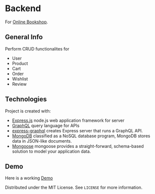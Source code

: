 # Backend

For [Online Bookshop](https://mokukus.netlify.app).

## General Info

Perform CRUD functionalites for

- User
- Product
- Cart
- Order
- Wishlist
- Review

## Technologies

Project is created with:

- [Express.js](http://expressjs.com/) node.js web application framework for server
- [GraphQL](https://graphql.org/) query language for APIs
- [express-graphql](https://graphql.org/graphql-js/express-graphql/) creates Express server that runs a GraphQL API.
- [MongoDB](https://graphql.org/) classified as a NoSQL database program, MongoDB stores data in JSON-like documents.
- [Mongoose](https://mongoosejs.com/) mongoose provides a straight-forward, schema-based solution to model your application data.

## Demo

Here is a working [Demo](https://new-ecommerce-be.herokuapp.com/graphql)

Distributed under the MIT License. See `LICENSE` for more information.
